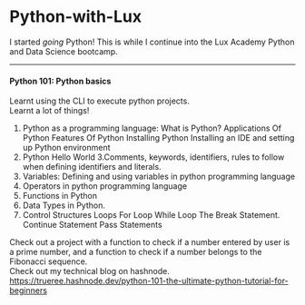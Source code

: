 # Python-with-Lux
I started *going* Python! This is while I continue into the Lux Academy Python and Data Science bootcamp.


-------------------
#### Python 101: Python basics
Learnt using the CLI to execute python projects.  
Learnt a lot of things!
1. Python as a programming language: What is Python?
Applications Of Python
Features Of Python
Installing Python
Installing an IDE and setting up Python environment
2. Python Hello World
3.Comments, keywords, identifiers, rules to follow when defining identifiers and literals.
4. Variables: Defining and using variables in python programming language
5. Operators in python programming language
6. Functions in Python
7. Data Types in Python.
8. Control Structures
Loops
For Loop
While Loop
The Break Statement.
Continue Statement
Pass Statements  



Check out a project with a function to check if a number entered by user is a prime number, and a function to check if a number belongs to the Fibonacci sequence.  
Check out my technical blog on hashnode.  
https://trueree.hashnode.dev/python-101-the-ultimate-python-tutorial-for-beginners



